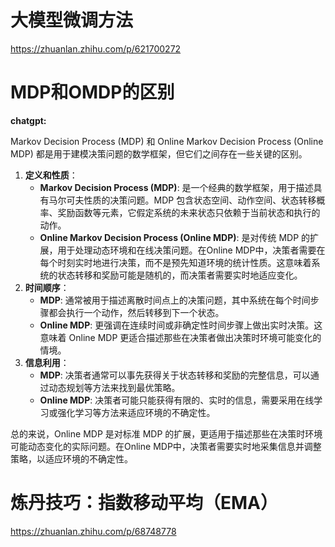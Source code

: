 # 大模型微调方法

https://zhuanlan.zhihu.com/p/621700272

# MDP和OMDP的区别

**chatgpt:**

Markov Decision Process (MDP) 和 Online Markov Decision Process (Online MDP) 都是用于建模决策问题的数学框架，但它们之间存在一些关键的区别。

1. **定义和性质**：
   - **Markov Decision Process (MDP)**: 是一个经典的数学框架，用于描述具有马尔可夫性质的决策问题。MDP 包含状态空间、动作空间、状态转移概率、奖励函数等元素，它假定系统的未来状态只依赖于当前状态和执行的动作。
   - **Online Markov Decision Process (Online MDP)**: 是对传统 MDP 的扩展，用于处理动态环境和在线决策问题。在Online MDP中，决策者需要在每个时刻实时地进行决策，而不是预先知道环境的统计性质。这意味着系统的状态转移和奖励可能是随机的，而决策者需要实时地适应变化。
2. **时间顺序**：
   - **MDP**: 通常被用于描述离散时间点上的决策问题，其中系统在每个时间步骤都会执行一个动作，然后转移到下一个状态。
   - **Online MDP**: 更强调在连续时间或非确定性时间步骤上做出实时决策。这意味着 Online MDP 更适合描述那些在决策者做出决策时环境可能变化的情境。
3. **信息利用**：
   - **MDP**: 决策者通常可以事先获得关于状态转移和奖励的完整信息，可以通过动态规划等方法来找到最优策略。
   - **Online MDP**: 决策者可能只能获得有限的、实时的信息，需要采用在线学习或强化学习等方法来适应环境的不确定性。

总的来说，Online MDP 是对标准 MDP 的扩展，更适用于描述那些在决策时环境可能动态变化的实际问题。在Online MDP中，决策者需要实时地采集信息并调整策略，以适应环境的不确定性。

# 炼丹技巧：指数移动平均（EMA）

https://zhuanlan.zhihu.com/p/68748778
